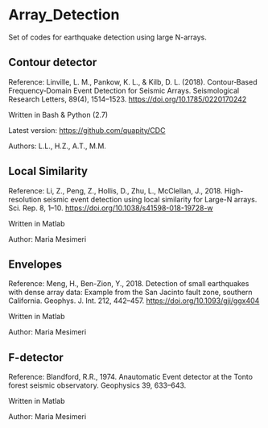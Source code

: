 # Array_Detection

Set of codes for earthquake detection using large N-arrays. 

## Contour detector
Reference: Linville, L. M., Pankow, K. L., & Kilb, D. L. (2018). Contour‐Based Frequency‐Domain Event Detection for Seismic Arrays. Seismological Research Letters, 89(4), 1514–1523. https://doi.org/10.1785/0220170242

Written in Bash & Python (2.7)

Latest version: https://github.com/quapity/CDC

Authors: L.L., H.Z., A.T., M.M.

## Local Similarity
Reference: Li, Z., Peng, Z., Hollis, D., Zhu, L., McClellan, J., 2018. High-resolution seismic event detection using local similarity for Large-N arrays. Sci. Rep. 8, 1–10. https://doi.org/10.1038/s41598-018-19728-w

Written in Matlab

Author: Maria Mesimeri

## Envelopes
Reference: Meng, H., Ben-Zion, Y., 2018. Detection of small earthquakes with dense array data: Example from the San Jacinto fault zone, southern California. Geophys. J. Int. 212, 442–457. https://doi.org/10.1093/gji/ggx404

Written in Matlab

Author: Maria Mesimeri

## F-detector
Reference: Blandford, R.R., 1974. Anautomatic Event detector at the Tonto forest seismic observatory. Geophysics 39, 633–643.

Written in Matlab

Author: Maria Mesimeri
